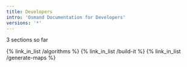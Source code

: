 ```yaml
---
title: Developers
intro: 'Osmand Documentation for Developers'
versions: '*'
---
```

3 sections so far

{% link_in_list /algorithms %}
{% link_in_list /build-it %}
{% link_in_list /generate-maps %}

